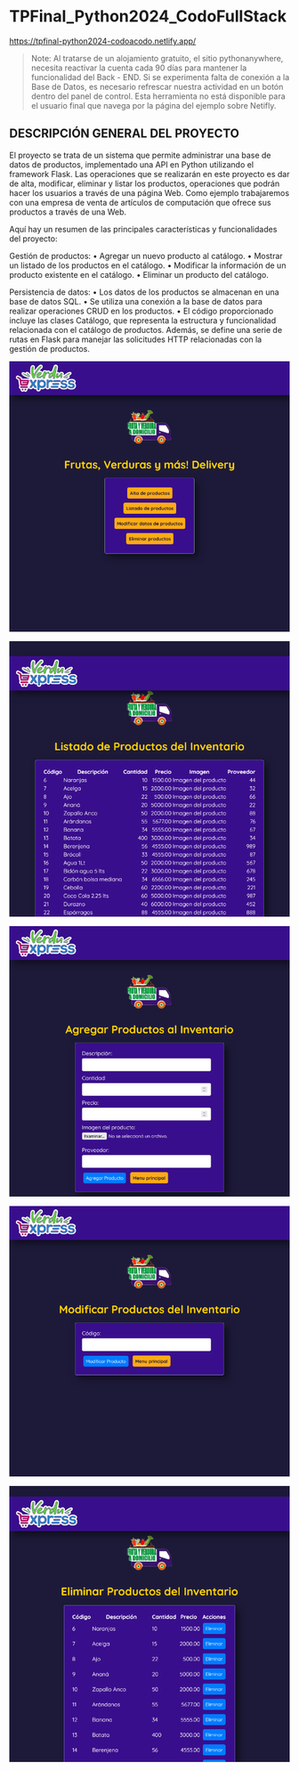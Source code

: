 # TPFinal_Python2024_CodoFullStack

https://tpfinal-python2024-codoacodo.netlify.app/

> Note: Al tratarse de un alojamiento gratuito, el sitio pythonanywhere, necesita reactivar la cuenta cada 90 días para mantener la funcionalidad del Back - END.
> Si se experimenta falta de conexión a la Base de Datos, es necesario refrescar nuestra actividad en un botón dentro del panel de control. Esta herramienta no está disponible para el usuario final que navega por la página del ejemplo sobre Netifly.

DESCRIPCIÓN GENERAL DEL PROYECTO
---------------------------------

El proyecto se trata de un sistema que permite administrar una base de datos de productos, implementado una API en Python utilizando el framework Flask. Las operaciones que se realizarán en este proyecto es dar de alta, modificar, eliminar y listar los productos, operaciones que podrán hacer los usuarios a través de una página Web.
Como ejemplo trabajaremos con una empresa de venta de artículos de computación que ofrece sus productos a través de una Web.

Aquí hay un resumen de las principales características y funcionalidades del proyecto:

Gestión de productos:
• Agregar un nuevo producto al catálogo.
• Mostrar un listado de los productos en el catálogo.
• Modificar la información de un producto existente en el catálogo.
• Eliminar un producto del catálogo.

Persistencia de datos:
• Los datos de los productos se almacenan en una base de datos SQL.
• Se utiliza una conexión a la base de datos para realizar operaciones CRUD en los productos.
• El código proporcionado incluye las clases Catálogo, que representa la estructura y funcionalidad relacionada con el catálogo de productos. Además, se define una serie de rutas en Flask para manejar las solicitudes HTTP relacionadas con la gestión de productos.

![Menú](https://github.com/mf2465/TPFinal_Python2024_CodoFullStack/blob/main/static/imagenes/menu.png)

![Listado](https://github.com/mf2465/TPFinal_Python2024_CodoFullStack/blob/main/static/imagenes/listado.png)

![Alta](https://github.com/mf2465/TPFinal_Python2024_CodoFullStack/blob/main/static/imagenes/alta.png)

![Modificar](https://github.com/mf2465/TPFinal_Python2024_CodoFullStack/blob/main/static/imagenes/modificar.png)

![Eliminar](https://github.com/mf2465/TPFinal_Python2024_CodoFullStack/blob/main/static/imagenes/eliminar.png)
